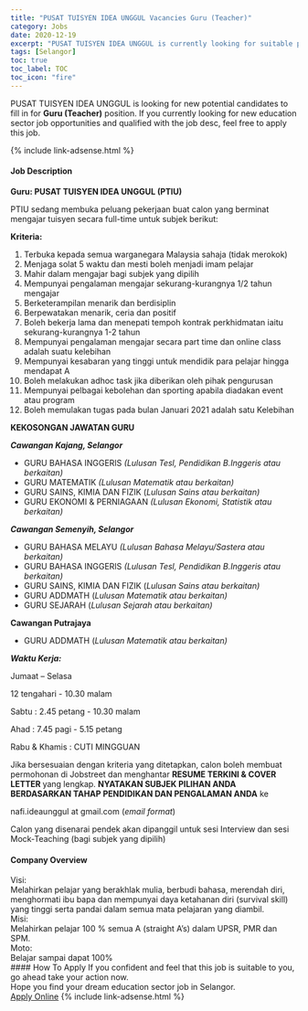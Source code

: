 ```yaml
---
title: "PUSAT TUISYEN IDEA UNGGUL Vacancies Guru (Teacher)" 
category: Jobs 
date: 2020-12-19 
excerpt: "PUSAT TUISYEN IDEA UNGGUL is currently looking for suitable person to fill in the Guru (Teacher) which positioned at Selangor" 
tags: [Selangor] 
toc: true 
toc_label: TOC 
toc_icon: "fire" 
--- 
```


<p>PUSAT TUISYEN IDEA UNGGUL is looking for new potential candidates to fill in for <b>Guru (Teacher)</b> position. If you currently looking for new education sector job opportunities and qualified with the job desc, feel free to apply this job.
</p>{% include link-adsense.html %} 
 <div><div><div><h4>Job Description</h4></div></div><div><div><span><div><p><strong>Guru: PUSAT TUISYEN IDEA UNGGUL (PTIU)</strong></p><p>PTIU sedang membuka peluang pekerjaan buat calon yang berminat mengajar tuisyen secara full-time untuk subjek berikut:</p><p><strong>Kriteria:</strong></p><ol><li>Terbuka kepada semua warganegara Malaysia sahaja (tidak merokok)</li><li>Menjaga solat 5 waktu dan mesti boleh menjadi imam pelajar</li><li>Mahir dalam mengajar bagi subjek yang dipilih</li><li>Mempunyai pengalaman mengajar sekurang-kurangnya 1/2 tahun mengajar</li><li>Berketerampilan menarik dan berdisiplin</li><li>Berpewatakan menarik, ceria dan positif</li><li>Boleh bekerja lama dan menepati tempoh kontrak perkhidmatan iaitu sekurang-kurangnya 1-2 tahun</li><li>Mempunyai pengalaman mengajar secara part time dan online class adalah suatu kelebihan</li><li>Mempunyai kesabaran yang tinggi untuk mendidik para pelajar hingga mendapat A</li><li>Boleh melakukan adhoc task jika diberikan oleh pihak pengurusan</li><li>Mempunyai pelbagai kebolehan dan sporting apabila diadakan event atau program</li><li>Boleh memulakan tugas pada bulan Januari 2021 adalah satu Kelebihan</li></ol><p><strong>KEKOSONGAN JAWATAN GURU</strong></p><p><strong><em>Cawangan Kajang, Selangor</em></strong></p><ul><li>GURU BAHASA INGGERIS <em>(Lulusan Tesl, Pendidikan B.Inggeris atau berkaitan)</em>&#160;&#160;&#160;</li><li>GURU MATEMATIK <em>(Lulusan Matematik atau berkaitan)</em>&#160;&#160;&#160;&#160;&#160;&#160;&#160;</li><li>GURU SAINS, KIMIA DAN FIZIK (<em>Lulusan Sains atau berkaitan)</em>&#160;&#160;&#160;</li><li>GURU EKONOMI &amp; PERNIAGAAN <em>(Lulusan Ekonomi, Statistik atau berkaitan)</em>&#160;&#160;&#160;</li></ul><p><strong><em>Cawangan Semenyih, Selangor</em></strong></p><ul><li>GURU BAHASA MELAYU <em>(Lulusan Bahasa Melayu/Sastera atau berkaitan)</em>&#160;&#160;&#160;&#160;</li><li>GURU BAHASA INGGERIS <em>(Lulusan Tesl, Pendidikan B.Inggeris atau berkaitan)</em>&#160;&#160;&#160;&#160;</li><li>GURU SAINS, KIMIA DAN FIZIK (<em>Lulusan Sains atau berkaitan)</em>&#160;&#160;&#160;</li><li>GURU ADDMATH (<em>Lulusan Matematik atau berkaitan)</em>&#160;&#160;&#160;&#160;&#160;</li><li>GURU SEJARAH (<em>Lulusan Sejarah atau berkaitan)</em>&#160;&#160;&#160;</li></ul><p><strong>Cawangan Putrajaya</strong></p><ul><li>GURU ADDMATH (<em>Lulusan Matematik atau berkaitan)</em>&#160;&#160;&#160;&#160;&#160;</li></ul><p><strong><em>Waktu Kerja:</em></strong></p><p>Jumaat &#8211; Selasa</p><p>12 tengahari - 10.30 malam</p><p>Sabtu : 2.45 petang - 10.30 malam</p><p>Ahad : 7.45 pagi - 5.15 petang</p><p>Rabu &amp; Khamis : CUTI MINGGUAN</p><p>Jika bersesuaian dengan kriteria yang ditetapkan, calon boleh membuat permohonan di Jobstreet dan menghantar <strong>RESUME TERKINI &amp; COVER LETTER </strong>yang lengkap. <strong>NYATAKAN SUBJEK PILIHAN ANDA BERDASARKAN TAHAP PENDIDIKAN DAN PENGALAMAN ANDA</strong> ke</p><p>nafi.ideaunggul at gmail.com (<em>email format</em>)</p><p>Calon yang disenarai pendek akan dipanggil untuk sesi Interview dan sesi Mock-Teaching (bagi subjek yang dipilih)&#160;</p></div></span></div></div></div> 
<div><div><div><h4>Company Overview</h4></div></div><div><div><span><div><div>Visi:&#160;</div>
<div>Melahirkan pelajar yang berakhlak mulia, berbudi bahasa, merendah diri, menghormati ibu bapa dan mempunyai daya ketahanan diri (survival skill) yang tinggi serta pandai dalam semua mata pelajaran yang diambil.</div>
<div>Misi:</div>
<div>Melahirkan pelajar 100 % semua A (straight A&#8217;s) dalam UPSR, PMR dan SPM.</div>
<div>Moto:</div>
<div>Belajar sampai dapat 100%</div></div></span></div></div></div> 
#### How To Apply 
If you confident and feel that this job is suitable to you, go ahead take your action now. <br/> 
Hope you find your dream education sector job in Selangor. <br/> 
<a href="https://www.jobstreet.com.my/en/job/guru-teacher-4446714?jobId=jobstreet-my-job-4446714&sectionRank=19&token=0~fbc4ce5b-04eb-47b0-80e5-7b5ee1b267e6&fr=SRP%20View%20In%20New%20Ta" class="btn btn--info" target="_blank" rel="nofollow noopenner">Apply Online</a> 
{% include link-adsense.html %} 